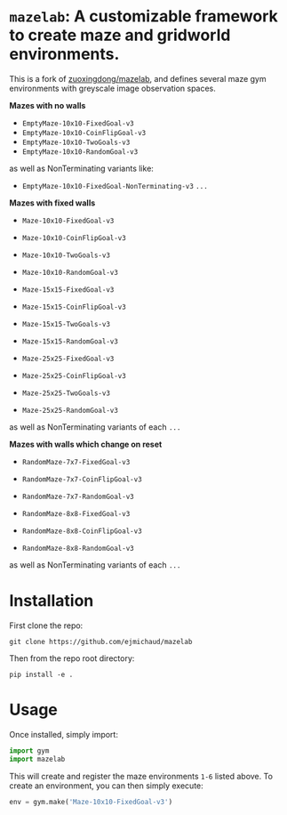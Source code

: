 # `mazelab`: A customizable framework to create maze and gridworld environments.

This is a fork of [zuoxingdong/mazelab](https://github.com/zuoxingdong/mazelab), and defines several maze gym environments with greyscale image observation spaces.

**Mazes with no walls**
* `EmptyMaze-10x10-FixedGoal-v3`
* `EmptyMaze-10x10-CoinFlipGoal-v3`
* `EmptyMaze-10x10-TwoGoals-v3`
* `EmptyMaze-10x10-RandomGoal-v3`

as well as NonTerminating variants like:
* `EmptyMaze-10x10-FixedGoal-NonTerminating-v3`
`...`

**Mazes with fixed walls**
* `Maze-10x10-FixedGoal-v3`
* `Maze-10x10-CoinFlipGoal-v3`
* `Maze-10x10-TwoGoals-v3`
* `Maze-10x10-RandomGoal-v3`

* `Maze-15x15-FixedGoal-v3`
* `Maze-15x15-CoinFlipGoal-v3`
* `Maze-15x15-TwoGoals-v3`
* `Maze-15x15-RandomGoal-v3`

* `Maze-25x25-FixedGoal-v3`
* `Maze-25x25-CoinFlipGoal-v3`
* `Maze-25x25-TwoGoals-v3`
* `Maze-25x25-RandomGoal-v3`

as well as NonTerminating variants of each
`...`

**Mazes with walls which change on reset**
* `RandomMaze-7x7-FixedGoal-v3`
* `RandomMaze-7x7-CoinFlipGoal-v3`
* `RandomMaze-7x7-RandomGoal-v3`

* `RandomMaze-8x8-FixedGoal-v3`
* `RandomMaze-8x8-CoinFlipGoal-v3`
* `RandomMaze-8x8-RandomGoal-v3`

as well as NonTerminating variants of each
`...`

# Installation

First clone the repo:
```
git clone https://github.com/ejmichaud/mazelab
```
Then from the repo root directory:
```
pip install -e .
```

# Usage

Once installed, simply import:
```python
import gym
import mazelab
```
This will create and register the maze environments `1-6` listed above. To create an environment, you can then simply execute:
```python
env = gym.make('Maze-10x10-FixedGoal-v3')
```



